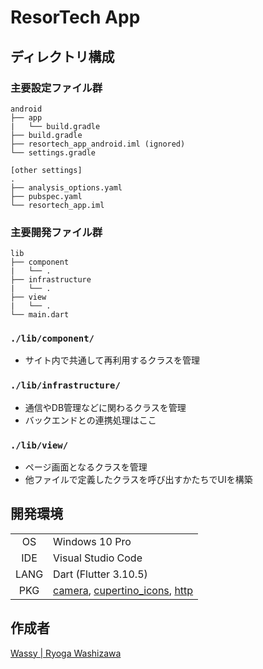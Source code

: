 # ResorTech App

## ディレクトリ構成

### 主要設定ファイル群
```
android
├── app
|   └── build.gradle
├── build.gradle
├── resortech_app_android.iml (ignored)
└── settings.gradle
```
```
[other settings]
.
├── analysis_options.yaml
├── pubspec.yaml
└── resortech_app.iml
```

### 主要開発ファイル群
```
lib
├── component
|   └── .
├── infrastructure
|   └── .
├── view
|   └── .
└── main.dart
```

### `./lib/component/`
- サイト内で共通して再利用するクラスを管理

### `./lib/infrastructure/`
- 通信やDB管理などに関わるクラスを管理
- バックエンドとの連携処理はここ

### `./lib/view/`
- ページ画面となるクラスを管理
- 他ファイルで定義したクラスを呼び出すかたちでUIを構築

## 開発環境

|       |     |
|  :-:  | --- |
| OS    | Windows 10 Pro |
| IDE   | Visual Studio Code |
| LANG  | Dart (Flutter 3.10.5) |
| PKG  | [camera](https://pub.dev/packages/camera), [cupertino_icons](https://pub.dev/packages/cupertino_icons), [http](https://pub.dev/packages/http) |

## 作成者

[Wassy | Ryoga Washizawa](https://github.com/wassy310)